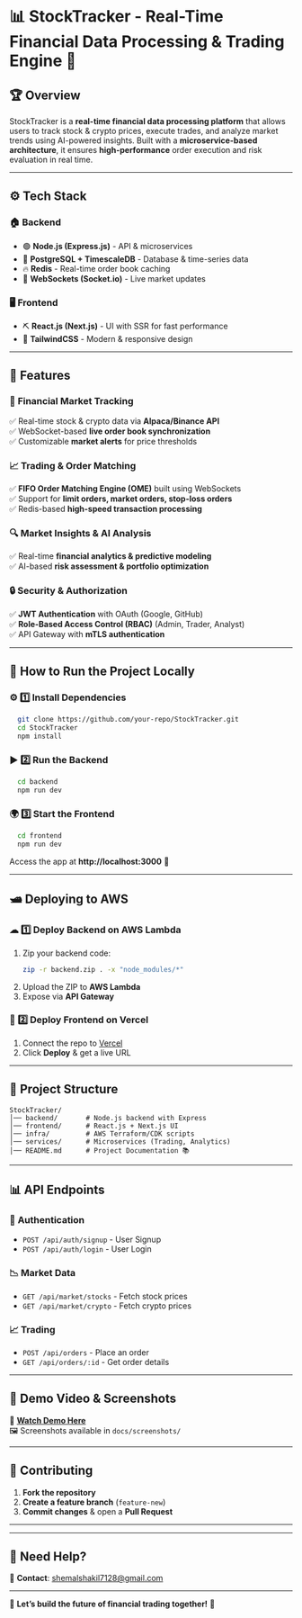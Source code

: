 
# 📊 StockTracker - Real-Time Financial Data Processing & Trading Engine 🚀  

## 🏆 **Overview**  
StockTracker is a **real-time financial data processing platform** that allows users to track stock & crypto prices, execute trades, and analyze market trends using AI-powered insights. Built with a **microservice-based architecture**, it ensures **high-performance** order execution and risk evaluation in real time.  

---

## ⚙️ **Tech Stack**
### 🏠 **Backend**
- 🟢 **Node.js (Express.js)** - API & microservices  
- 🔵 **PostgreSQL + TimescaleDB** - Database & time-series data  
- 🔥 **Redis** - Real-time order book caching  
- 🔄 **WebSockets (Socket.io)** - Live market updates  

### 🖥 **Frontend**
- ⛏ **React.js (Next.js)** - UI with SSR for fast performance  
- 🎨 **TailwindCSS** - Modern & responsive design  

---

## 🔐 **Features**
### 🏦 **Financial Market Tracking**
✅ Real-time stock & crypto data via **Alpaca/Binance API**  
✅ WebSocket-based **live order book synchronization**  
✅ Customizable **market alerts** for price thresholds  

### 📈 **Trading & Order Matching**
✅ **FIFO Order Matching Engine (OME)** built using WebSockets  
✅ Support for **limit orders, market orders, stop-loss orders**  
✅ Redis-based **high-speed transaction processing**  

### 🔍 **Market Insights & AI Analysis**
✅ Real-time **financial analytics & predictive modeling**  
✅ AI-based **risk assessment & portfolio optimization**  

### 🔒 **Security & Authorization**
✅ **JWT Authentication** with OAuth (Google, GitHub)  
✅ **Role-Based Access Control (RBAC)** (Admin, Trader, Analyst)  
✅ API Gateway with **mTLS authentication**  

---

## 🚀 **How to Run the Project Locally**
### ⚙️ **1️⃣ Install Dependencies**
```sh
  git clone https://github.com/your-repo/StockTracker.git
  cd StockTracker
  npm install
```

### ▶ **2️⃣ Run the Backend**
```sh
  cd backend
  npm run dev
```

### 🌍 **3️⃣ Start the Frontend**
```sh
  cd frontend
  npm run dev
```
Access the app at **http://localhost:3000** 🎉  

---

## 🛥 **Deploying to AWS**
### ☁ **1️⃣ Deploy Backend on AWS Lambda**
1. Zip your backend code:  
   ```sh
   zip -r backend.zip . -x "node_modules/*"
   ```
2. Upload the ZIP to **AWS Lambda**  
3. Expose via **API Gateway**  

### 🚀 **2️⃣ Deploy Frontend on Vercel**
1. Connect the repo to [Vercel](https://vercel.com/)  
2. Click **Deploy** & get a live URL  

---

## 📌 **Project Structure**
```plaintext
StockTracker/
│── backend/       # Node.js backend with Express
│── frontend/      # React.js + Next.js UI
│── infra/         # AWS Terraform/CDK scripts
│── services/      # Microservices (Trading, Analytics)
│── README.md      # Project Documentation 📚
```

---

## 📊 **API Endpoints**
### 🔑 **Authentication**
- `POST /api/auth/signup` - User Signup  
- `POST /api/auth/login` - User Login  

### 📉 **Market Data**
- `GET /api/market/stocks` - Fetch stock prices  
- `GET /api/market/crypto` - Fetch crypto prices  

### 📈 **Trading**
- `POST /api/orders` - Place an order  
- `GET /api/orders/:id` - Get order details  

---

## 🎥 **Demo Video & Screenshots**
📌 **[Watch Demo Here](#)**  
🖼️ Screenshots available in `docs/screenshots/`  

---

## 🤝 **Contributing**
1. **Fork the repository**  
2. **Create a feature branch** (`feature-new`)  
3. **Commit changes** & open a **Pull Request**  

---

---

## 💬 **Need Help?**
📩 **Contact**: shemalshakil7128@gmail.com  



---

🚀 **Let’s build the future of financial trading together!** 🚀

